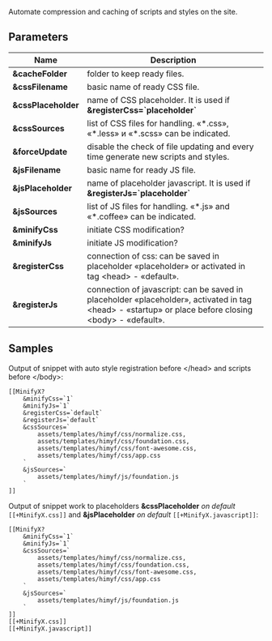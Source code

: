 Automate compression and caching of scripts and styles on the site.

## Parameters
Name			| Description
--------------------|-------------------------------------------------------------------------------
**&cacheFolder**	| folder to keep ready files.
**&cssFilename**	| basic name of ready CSS file.
**&cssPlaceholder**	| name of CSS placeholder. It is used if **&registerCss=\`placeholder\`**
**&cssSources**		| list of CSS files for handling. «\*.css», «\*.less» и «\*.scss» can be indicated.
**&forceUpdate**	| disable the check of file updating and every time generate new scripts and styles.
**&jsFilename**		| basic name for ready JS file.
**&jsPlaceholder**	| name of placeholder javascript. It is used if **&registerJs=\`placeholder\`**
**&jsSources**		| list of JS files for handling. «\*.js» and «\*.coffee» can be indicated.
**&minifyCss**		| initiate CSS modification?
**&minifyJs**		| initiate JS modification?
**&registerCss**	| connection of css: can be saved in placeholder «placeholder» or activated in tag <head\> - «default».
**&registerJs**		| connection of javascript: can be saved in placeholder «placeholder», activated in tag <head\> - «startup» or place before closing <body\> - «default».

## Samples
Output of snippet with auto style registration before </head\> and scripts before </body\>:
```
[[MinifyX?
	&minifyCss=`1`
	&minifyJs=`1`
	&registerCss=`default`
	&registerJs=`default`
	&cssSources=`
		assets/templates/himyf/css/normalize.css,
		assets/templates/himyf/css/foundation.css,
		assets/templates/himyf/css/font-awesome.css,
		assets/templates/himyf/css/app.css
	`
	&jsSources=`
		assets/templates/himyf/js/foundation.js
	`
]]
```

Output of snippet work to placeholders **&cssPlaceholder** *on default* `[[+MinifyX.css]]` and **&jsPlaceholder** *on default* `[[+MinifyX.javascript]]`:
```
[[MinifyX? 
	&minifyCss=`1`
	&minifyJs=`1`
	&cssSources=`
		assets/templates/himyf/css/normalize.css,
		assets/templates/himyf/css/foundation.css,
		assets/templates/himyf/css/font-awesome.css,
		assets/templates/himyf/css/app.css
	`
	&jsSources=`
		assets/templates/himyf/js/foundation.js
	`
]]
[[+MinifyX.css]]
[[+MinifyX.javascript]]
```
